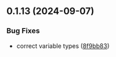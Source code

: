 ## 0.1.13 (2024-09-07)


### Bug Fixes

* correct variable types ([8f9bb83](https://github.com/binary-braids/terraform-proxmox/commit/8f9bb838022cec5c9525f4e2a6b29791085a3633))



